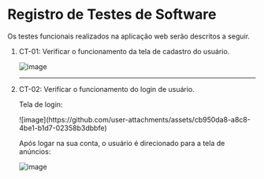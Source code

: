 # Registro de Testes de Software

Os testes funcionais realizados na aplicação web serão descritos a seguir.

<ol>
  <li> CT-01: Verificar o funcionamento da tela de cadastro do usuário.

![image](https://github.com/user-attachments/assets/5116785f-d061-4bd4-bc69-93c25816cd52)

</li>
  <hr>

 <li> CT-02: Verificar o funcionamento do login de usuário.

  <p>Tela de login:</p>
 ![image](https://github.com/user-attachments/assets/cb950da8-a8c8-4be1-b1d7-02358b3dbbfe)

   <p>Após logar na sua conta, o usuário é direcionado para a tela de anúncios:</p>
   
![image](https://github.com/user-attachments/assets/487e2fb5-9a38-4323-b96f-5643774205b7)


